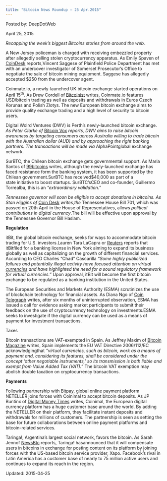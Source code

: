 ```yaml
---
title: "Bitcoin News Roundup – 25 Apr.2015"
---
```


Posted by: DeepDotWeb 

<span>April 25, 2015</span>



<p><em>Recapping the week&#8217;s biggest Bitcoins stories from around the web. </em></p>
<p>A New Jersey policeman is charged with receiving embezzled property after allegedly selling stolen cryptocurrency apparatus. As Emily Spaven of <a href="http://www.coindesk.com/nj-cop-charged-with-receiving-stolen-bitcoin-miners/">CoinDesk</a> reports,Vincent Saggese of Plainfield Police Department has met with an undercover investigator of Somerset Prosecutor’s Office to negotiate the sale of bitcoin mining equipment. Saggese has allegedly accepted $250 from the undercover agent.</p>
<p>Coinmate.io, a newly-launched UK bitcoin exchange started operations on April 15<sup>th</sup>. As Drew Cordell of <a href="http://bitcoinist.net/coinmate-io-bitcoin-exchange-launches-europe/">Bitcoinist</a> writes, Coinmate.io features USD/bitcoin trading as well as deposits and withdrawals in Euros Czech Korunas and Polish Zlotys. The new European bitcoin exchange aims to provide quality exchange trading and a high level of security to bitcoin users.</p>
<p>Digital Wolrd Ventures (DWV) is Perth’s newly-launched bitcoin exchange.<em> As Peter Clarke of </em><a href="http://bitcoinvox.com/article/1634/dwv-new-australian-bitcoin-exchange">Bitcoin Vox</a><em> reports, DWV aims to raise bitcoin awareness by targeting consumers across Australia willing to trade bitcoin with the Australian dollar (AUD) and by approaching the right banking partners. The transactions will be made via </em>AlphaPointglobal exchange network.</p>
<p>SurBTC, the Chilean bitcoin exchange gets governmental support. As Maria Santos of <a href="http://99bitcoins.com/why-the-chilean-government-gave-40k-to-a-local-bitcoin-exchange/">99bitcoins</a> writes, although the newly-launched exchange has faced resistance form the banking system, it has been supported by the Chilean government.SurBTC has received$40,000 as part of a state initiative to boost startups. SurBTC’sCEO and co-founder, Guillermo Torrealba, this is an <em>“extraordinary validation.”</em></p>
<p><em>Tennessee governor will soon be eligible to accept donations in bitcoins. As Stan Higgins of </em><a href="http://www.coindesk.com/tennessee-governor-bitcoin-campaign-donation/">Coin Desk</a><em> writes,the </em>Tennessee House Bill 701, which was passed on 20th April in the House of Representatives, allows <em>political contributions in digital currency</em>.The bill will be effective upon approval by the Tennessee Governor Bill Haslam.</p>
<p><strong>Regulation</strong></p>
<p>itBit, the global bitcoin exchange, seeks for ways to accommodate bitcoin trading for U.S. investors.Lauren Tara LaCapra or <a href="http://uk.reuters.com/article/2015/04/23/uk-bitcoin-itbit-exclusive-idUKKBN0NE2H920150423">Reuters</a> reports that itBitfiled for a banking license in New York aiming to expand its business globally as well as capitalizing on the growth of different financial services. According to CEO Charles &#8220;Chad&#8221; Cascarilla <em>“Some highly publicized failures and potentially illegal activity have focused attention on virtual </em><a href="http://uk.reuters.com/business/currencies"><em>currencies</em></a><em> and have highlighted the need for a sound regulatory framework for virtual currencies.” </em>Upon approval, itBit will become the first bitcoin exchange to be regulated as a banking institution in the United States.</p>
<p>The European Securities and Markets Authority (ESMA) scrutinizes the use of blockchain technology for financial assets. As Diana Ngo of <a href="http://cointelegraph.com/news/114047/eu-markets-authority-digs-into-digital-currency-investments">Coin Telegraph</a> writes, after six months of uninterrupted observation, ESMA has issued a call for evidence asking market participants to submit their feedback on the use of cryptocurrency technology on investments.ESMA seeks to investigate if the digital currency can be used as a means of payment for investment transactions.</p>
<p>Taxes</p>
<p>Bitcoin transactions are VAT-exempted in Spain. As Jeffrey Maxim of <a href="https://bitcoinmagazine.com/20118/bitcoin-now-vat-exempt-spain/">Bitcoin Magazine</a> writes, Spain implements the EU VAT Directive 2006/112/EC acknowledgingthat <em>“virtual currencies, such as bitcoin, work as a means of payment and, considering its features, shall be considered under the concept ‘other negotiable instruments,’ so its transmission is both liable and exempt from Value Added Tax (VAT).” </em>The bitcoin VAT exemption may abolish double taxation on cryptocurrency transactions.</p>
<p><strong>Payments</strong></p>
<p>Following partnership with Bitpay, global online payment platform NETELLER joins forces with Coinimal to accept bitcoin deposits. As JP Buntinx of <a href="http://digitalmoneytimes.com/crypto-news/coinimal-partners-with-neteller-to-push-bitcoin-adoption/">Digital Money Times</a> writes, Coinimal, the European digital currency platform has a huge customer base around the world. By adding the NETELLER on their platform, they facilitate instant deposits and withdrawals for millions of customers. The partnership is seen as setting the base for future collaborations between online payment platforms and bitcoin-related services.</p>
<p>Taringa!, Argentina’s largest social network, favors the bitcoin. As Sarah Jennof <a href="http://www.newsbtc.com/2015/04/22/social-network-in-latin-america-offers-bitcoin-payments-for-content/">NewsBtc</a> reports, Taringa! hasannounced that it will compensate users in bitcoins in exchange for posting content on its platform by joining forces with the US-based bitcoin service provider, Xapo. Facebook’s rival in Latin America has a customer base of nearly to 75 million active users and continues to expand its reach in the region.</p>

Updated: 2015-04-25

